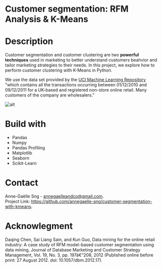 # Customer segmentation: RFM Analysis & K-Means

# Description 

Customer segmentation and customer clustering are two **powerful techniques** used in marketing to better understand customers beahvior and tailor marketing strategies to their needs. In this project, we explore how to perform customer clustering with K-Means in Python.

We use the data set provided by the [UCI Machine Learning Repository](https://archive.ics.uci.edu/ml/datasets/online+retail) "which contains all the transactions occurring between 01/12/2010 and 09/12/2011 for a UK-based and registered non-store online retail. Many customers of the company are wholesalers."

![alt](https://images.unsplash.com/photo-1522543558187-768b6df7c25c?ixlib=rb-4.0.3&ixid=MnwxMjA3fDB8MHxwaG90by1wYWdlfHx8fGVufDB8fHx8&auto=format&fit=crop&w=2070&q=80)

# Build with 
<ul>
    <li> Pandas
    <li> Numpy
    <li> Pandas Profiling
    <li> Matplotlib
    <li> Seaborn
    <li> Scikit-Learn
</ul> 

# Contact

Anne-Gaëlle Sng - annegaelleandco@gmail.com.  
Project Link: https://github.com/annegaelle-sng/customer-segmentation-with-kmeans. 

# Acknowlegment 

Daqing Chen, Sai Liang Sain, and Kun Guo, Data mining for the online retail industry: A case study of RFM model-based customer segmentation using data mining, Journal of Database Marketing and Customer Strategy Management, Vol. 19, No. 3, pp. 197â€“208, 2012 (Published online before print: 27 August 2012. doi: 10.1057/dbm.2012.17).
